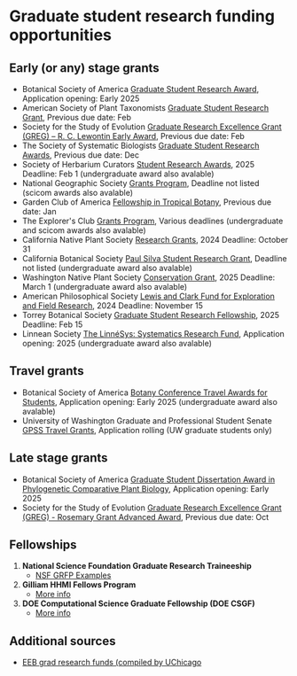 # Graduate student research funding opportunities 

## Early (or any) stage grants
- Botanical Society of America [Graduate Student Research Award](https://botany.org/home/awards/awards-for-students/bsagraduatestudentresearchawards.html), Application opening: Early 2025
- American Society of Plant Taxonomists [Graduate Student Research Grant](https://www.aspt.net/awards), Previous due date: Feb
- Society for the Study of Evolution [Graduate Research Excellence Grant (GREG) – R. C. Lewontin Early Award](https://www.evolutionsociety.org/content/society-awards-and-prizes/graduate-research-excellence-grants.html), Previous due date: Feb
- The Society of Systematic Biologists [Graduate Student Research Awards](https://www.systbio.org/graduate-student-research-awards.html), Previous due date: Dec
- Society of Herbarium Curators [Student Research Awards](https://www.herbariumcurators.org/awards/), 2025 Deadline: Feb 1 (undergraduate award also avalable)
- National Geographic Society [Grants Program](https://natgeo.my.salesforce.com/sfc/p/#36000000paDj/a/3p000000SDXp/RRHV9o3kxWV6.gmZxkU5f_J5tqYIusSe_XdPr0BbI6Y), Deadline not listed (scicom awards also avalable)
- Garden Club of America [Fellowship in Tropical Botany](https://www.gcamerica.org/scholarships/details/s/gca-awards-in-tropical-botany), Previous due date: Jan
- The Explorer's Club [Grants Program](https://www.explorers.org/grants/), Various deadlines (undergraduate and scicom awards also avalable)
- California Native Plant Society [Research Grants](https://www.cnps.org/education/students/grants), 2024 Deadline: October 31
- California Botanical Society [Paul Silva Student Research Grant](https://calbotsoc.org/paul-silva-application-details/), Deadline not listed (undergraduate award also avalable)
- Washington Native Plant Society [Conservation Grant](https://www.wnps.org/conservation-grants), 2025 Deadline: March 1 (undergraduate award also avalable)
- American Philosophical Society [Lewis and Clark Fund for Exploration and Field Research](https://www.amphilsoc.org/grants/lewis-and-clark-fund-exploration-and-field-research), 2024 Deadline: November 15
- Torrey Botanical Society [Graduate Student Research Fellowship](https://www.torreybotanical.org/grants-awards/torrey-botanical-society-grad-student-research-fellowship/), 2025 Deadline: Feb 15
- Linnean Society [The LinnéSys: Systematics Research Fund](https://www.linnean.org/the-society/medals-awards-prizes-grants/linnesys-fund), Application opening: 2025 (undergraduate award also avalable)

## Travel grants
- Botanical Society of America [Botany Conference Travel Awards for Students](https://botany.org/home/awards/travel-awards-for-students/grad_postdoc_travel.html), Application opening: Early 2025 (undergraduate award also avalable)
- University of Washington Graduate and Professional Student Senate [GPSS Travel Grants](https://www.gpss.uw.edu/fundings/travel-grants/?mkt_tok=NTI3LUFIUi0yNjUAAAGZlf56_pPSJhyR2UzAWoI2oqtEoG6RgRZj8AO7OJLN-vWhFfsjxpE9_kldSLAz9peIanOCSDrbsYksNw3wex2DCmzzvfoa3eMTJm0yQLrjOUWP), Application rolling (UW graduate students only)

## Late stage grants
- Botanical Society of America [Graduate Student Dissertation Award in Phylogenetic Comparative Plant Biology](https://botany.org/home/awards/awards-for-students/cpd-award.html), Application opening: Early 2025
- Society for the Study of Evolution [Graduate Research Excellence Grant (GREG) - Rosemary Grant Advanced Award](https://www.evolutionsociety.org/content/society-awards-and-prizes/graduate-research-excellence-grants/rosemary-grant-advanced-award.html), Previous due date: Oct

## Fellowships
1. **National Science Foundation Graduate Research Traineeship**
   - [NSF GRFP Examples](https://docs.google.com/spreadsheets/d/1xoezGhbtcpg3BvNdag2F5dTQM-Xl2EELUgAfG1eUg0s/edit#gid=0)
2. **Gilliam HHMI Fellows Program**
   - [More info](https://www.hhmi.org/science-education/programs/gilliam-fellows-program)
3. **DOE Computational Science Graduate Fellowship (DOE CSGF)**
   - [More info](https://www.energy.gov/doe-stem/events/doe-computational-science-graduate-fellowship-doe-csgf)

## Additional sources
- [EEB grad research funds (compiled by UChicago](https://evbio.uchicago.edu/page/grants-fellowships-other-funding)


  
